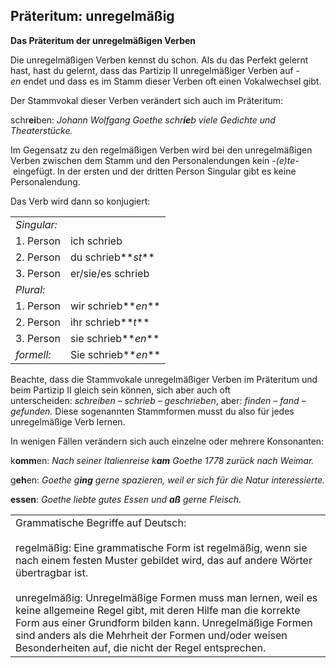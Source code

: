 
## Präteritum: unregelmäßig

**Das Präteritum der unregelmäßigen Verben**

Die unregelmäßigen Verben kennst du schon. Als du das Perfekt gelernt hast, hast du gelernt, dass das Partizip II unregelmäßiger Verben auf _-en_ endet und dass es im Stamm dieser Verben oft einen Vokalwechsel gibt.

Der Stammvokal dieser Verben verändert sich auch im Präteritum:

schr**ei**ben: _Johann Wolfgang Goethe schr**ie**b viele Gedichte und Theaterstücke._

Im Gegensatz zu den regelmäßigen Verben wird bei den unregelmäßigen Verben zwischen dem Stamm und den Personalendungen kein _-(e)te-_ eingefügt. In der ersten und der dritten Person Singular gibt es keine Personalendung.

Das Verb wird dann so konjugiert:

|   |   |
|---|---|
|_Singular:_||
|1. Person|ich schrieb|
|2. Person|du schrieb**_st_**|
|3. Person|er/sie/es schrieb|
|_Plural:_||
|1. Person|wir schrieb**_en_**|
|2. Person|ihr schrieb**_t_**|
|3. Person|sie schrieb**_en_**|
|_formell:_|Sie schrieb**_en_**|

  
Beachte, dass die Stammvokale unregelmäßiger Verben im Präteritum und beim Partizip II gleich sein können, sich aber auch oft unterscheiden: _schreiben – schrieb – geschrieben_, aber: _finden – fand – gefunden._ Diese sogenannten Stammformen musst du also für jedes unregelmäßige Verb lernen.

In wenigen Fällen verändern sich auch einzelne oder mehrere Konsonanten:

k**omm**en: _Nach seiner Italienreise k**am** Goethe 1778 zurück nach Weimar._

g**eh**en: _Goethe g**ing** gerne spazieren, weil er sich für die Natur interessierte._

**essen**: _Goethe liebte gutes Essen und **aß** gerne Fleisch._

|   |
|---|
|Grammatische Begriffe auf Deutsch:<br><br>regelmäßig: Eine grammatische Form ist regelmäßig, wenn sie nach einem festen Muster gebildet wird, das auf andere Wörter übertragbar ist.<br><br>unregelmäßig: Unregelmäßige Formen muss man lernen, weil es keine allgemeine Regel gibt, mit deren Hilfe man die korrekte Form aus einer Grundform bilden kann. Unregelmäßige Formen sind anders als die Mehrheit der Formen und/oder weisen Besonderheiten auf, die nicht der Regel entsprechen.|
